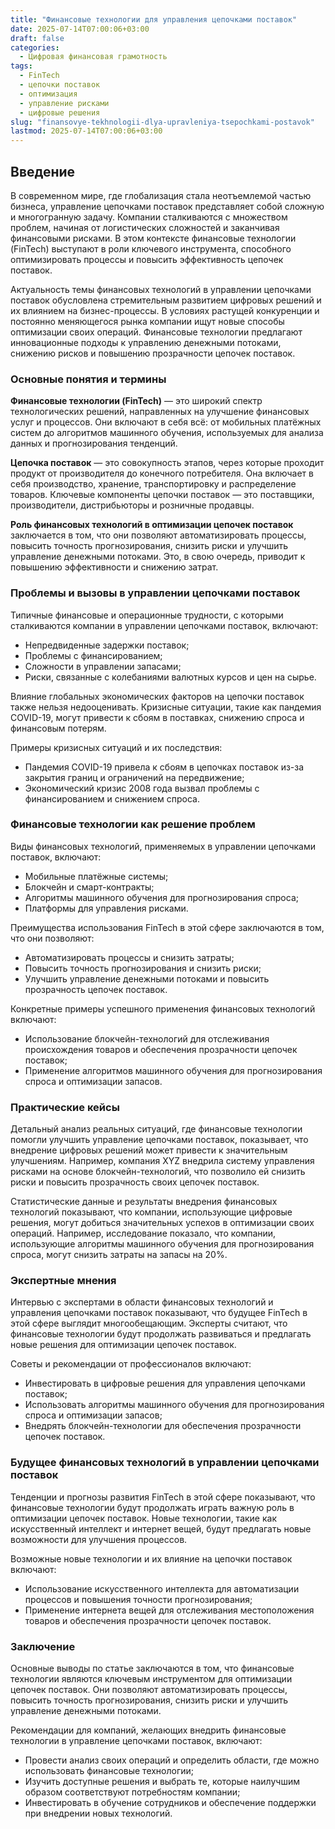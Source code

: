```yaml
---
title: "Финансовые технологии для управления цепочками поставок"
date: 2025-07-14T07:00:06+03:00
draft: false
categories:
  - Цифровая финансовая грамотность
tags:
  - FinTech
  - цепочки поставок
  - оптимизация
  - управление рисками
  - цифровые решения
slug: "finansovye-tekhnologii-dlya-upravleniya-tsepochkami-postavok"
lastmod: 2025-07-14T07:00:06+03:00
---
```


## Введение

В современном мире, где глобализация стала неотъемлемой частью бизнеса, управление цепочками поставок представляет собой сложную и многогранную задачу. Компании сталкиваются с множеством проблем, начиная от логистических сложностей и заканчивая финансовыми рисками. В этом контексте финансовые технологии (FinTech) выступают в роли ключевого инструмента, способного оптимизировать процессы и повысить эффективность цепочек поставок.

Актуальность темы финансовых технологий в управлении цепочками поставок обусловлена стремительным развитием цифровых решений и их влиянием на бизнес-процессы. В условиях растущей конкуренции и постоянно меняющегося рынка компании ищут новые способы оптимизации своих операций. Финансовые технологии предлагают инновационные подходы к управлению денежными потоками, снижению рисков и повышению прозрачности цепочек поставок.

### Основные понятия и термины

**Финансовые технологии (FinTech)** — это широкий спектр технологических решений, направленных на улучшение финансовых услуг и процессов. Они включают в себя всё: от мобильных платёжных систем до алгоритмов машинного обучения, используемых для анализа данных и прогнозирования тенденций.

**Цепочка поставок** — это совокупность этапов, через которые проходит продукт от производителя до конечного потребителя. Она включает в себя производство, хранение, транспортировку и распределение товаров. Ключевые компоненты цепочки поставок — это поставщики, производители, дистрибьюторы и розничные продавцы.

**Роль финансовых технологий в оптимизации цепочек поставок** заключается в том, что они позволяют автоматизировать процессы, повысить точность прогнозирования, снизить риски и улучшить управление денежными потоками. Это, в свою очередь, приводит к повышению эффективности и снижению затрат.

### Проблемы и вызовы в управлении цепочками поставок

Типичные финансовые и операционные трудности, с которыми сталкиваются компании в управлении цепочками поставок, включают:

- Непредвиденные задержки поставок;
- Проблемы с финансированием;
- Сложности в управлении запасами;
- Риски, связанные с колебаниями валютных курсов и цен на сырье.

Влияние глобальных экономических факторов на цепочки поставок также нельзя недооценивать. Кризисные ситуации, такие как пандемия COVID-19, могут привести к сбоям в поставках, снижению спроса и финансовым потерям.

Примеры кризисных ситуаций и их последствия:

- Пандемия COVID-19 привела к сбоям в цепочках поставок из-за закрытия границ и ограничений на передвижение;
- Экономический кризис 2008 года вызвал проблемы с финансированием и снижением спроса.

### Финансовые технологии как решение проблем

Виды финансовых технологий, применяемых в управлении цепочками поставок, включают:

- Мобильные платёжные системы;
- Блокчейн и смарт-контракты;
- Алгоритмы машинного обучения для прогнозирования спроса;
- Платформы для управления рисками.

Преимущества использования FinTech в этой сфере заключаются в том, что они позволяют:

- Автоматизировать процессы и снизить затраты;
- Повысить точность прогнозирования и снизить риски;
- Улучшить управление денежными потоками и повысить прозрачность цепочек поставок.

Конкретные примеры успешного применения финансовых технологий включают:

- Использование блокчейн-технологий для отслеживания происхождения товаров и обеспечения прозрачности цепочек поставок;
- Применение алгоритмов машинного обучения для прогнозирования спроса и оптимизации запасов.

### Практические кейсы

Детальный анализ реальных ситуаций, где финансовые технологии помогли улучшить управление цепочками поставок, показывает, что внедрение цифровых решений может привести к значительным улучшениям. Например, компания XYZ внедрила систему управления рисками на основе блокчейн-технологий, что позволило ей снизить риски и повысить прозрачность своих цепочек поставок.

Статистические данные и результаты внедрения финансовых технологий показывают, что компании, использующие цифровые решения, могут добиться значительных успехов в оптимизации своих операций. Например, исследование показало, что компании, использующие алгоритмы машинного обучения для прогнозирования спроса, могут снизить затраты на запасы на 20%.

### Экспертные мнения

Интервью с экспертами в области финансовых технологий и управления цепочками поставок показывают, что будущее FinTech в этой сфере выглядит многообещающим. Эксперты считают, что финансовые технологии будут продолжать развиваться и предлагать новые решения для оптимизации цепочек поставок.

Советы и рекомендации от профессионалов включают:

- Инвестировать в цифровые решения для управления цепочками поставок;
- Использовать алгоритмы машинного обучения для прогнозирования спроса и оптимизации запасов;
- Внедрять блокчейн-технологии для обеспечения прозрачности цепочек поставок.

### Будущее финансовых технологий в управлении цепочками поставок

Тенденции и прогнозы развития FinTech в этой сфере показывают, что финансовые технологии будут продолжать играть важную роль в оптимизации цепочек поставок. Новые технологии, такие как искусственный интеллект и интернет вещей, будут предлагать новые возможности для улучшения процессов.

Возможные новые технологии и их влияние на цепочки поставок включают:

- Использование искусственного интеллекта для автоматизации процессов и повышения точности прогнозирования;
- Применение интернета вещей для отслеживания местоположения товаров и обеспечения прозрачности цепочек поставок.

### Заключение

Основные выводы по статье заключаются в том, что финансовые технологии являются ключевым инструментом для оптимизации цепочек поставок. Они позволяют автоматизировать процессы, повысить точность прогнозирования, снизить риски и улучшить управление денежными потоками.

Рекомендации для компаний, желающих внедрить финансовые технологии в управление цепочками поставок, включают:

- Провести анализ своих операций и определить области, где можно использовать финансовые технологии;
- Изучить доступные решения и выбрать те, которые наилучшим образом соответствуют потребностям компании;
- Инвестировать в обучение сотрудников и обеспечение поддержки при внедрении новых технологий.
